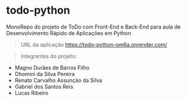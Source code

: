 # todo-python
MonoRepo do projeto de ToDo com Front-End e Back-End para aula de Desenvolvimento Rápido de Aplicações em Python

> URL da aplicação
https://todo-python-om6a.onrender.com/

> Integrantes do projeto:
- Magno Durães de Barros Filho
- Dhomini da Silva Pereira
- Renato Carvalho Assunção da Silva
- Gabriel dos Santos Reis
- Lucas Ribeiro

